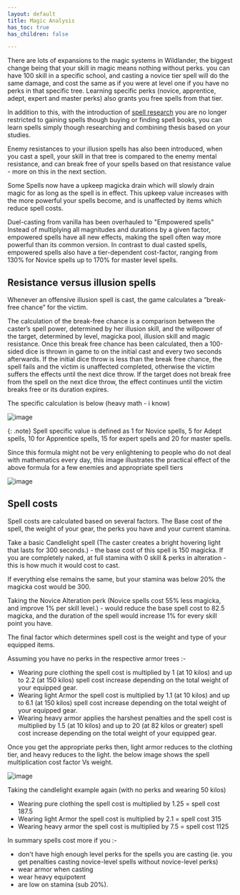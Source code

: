 ```yaml
---
layout: default
title: Magic Analysis
has_toc: true
has_children: false

---
```



There are lots of expansions to the magic systems in Wildlander, the biggest change being that your skill in magic means nothing without perks. you can have 100 skill in a specific school, and casting a novice tier spell will do the same damage, and cost the same as if you were at level one if you have no perks in that specific tree. Learning specific perks (novice, apprentice, adept, expert and master perks)  also grants you free spells from that tier.  

In addition to this, with the introduction of [spell research](/11Deep-Dives/Spell-Research/) you are no longer restricted to gaining spells though buying or finding spell books, you can learn spells simply though researching and combining thesis based on your studies.

Enemy resistances to your illusion spells has also been introduced, when you cast a spell, your skill in that tree is compared to the enemy mental resistance, and can break free of your spells based on that resistance value - more on this in the next section.

Some Spells now have a upkeep magicka drain which will slowly drain magic for as long as the spell is in effect. This upkeep value increases with the more powerful your spells become, and is unaffected by items which reduce spell costs.

Duel-casting from vanilla has been overhauled to "Empowered spells" Instead of multiplying all magnitudes and durations by a given factor, empowered spells have all new effects, making the spell often way more powerful than its common version. In contrast to dual casted spells, empowered spells also have a tier-dependent cost-factor, ranging from 130% for Novice spells up to 170% for master level spells.

## Resistance versus illusion spells

Whenever an offensive illusion spell is cast, the game calculates a ”break-free chance” for the victim. 

The calculation of the break-free chance is a comparison between the caster’s spell power, determined by her illusion skill, and the willpower of the target, determined by level, magicka pool, illusion skill and magic resistance. Once this break free chance has been calculated, then a 100-sided dice is thrown in game to on the initial cast and every two seconds afterwards. If the initial dice throw is less than the break free chance, the spell fails and the victim is unaffected completed, otherwise the victim suffers the effects until the next dice throw.  If the target does not break free from the spell on the next dice throw, the effect continues until the victim breaks free or its duration expires.

The specific calculation is below (heavy math - i know)

![image](https://user-images.githubusercontent.com/26418143/160236172-3d312939-14e8-4de5-b9df-4606ac6dcb3b.png)

{: .note}
Spell specific value is defined as  1 for Novice spells, 5 for Adept spells, 10 for Apprentice spells, 15 for expert spells and 20 for master spells.


Since this formula might not be very enlightening to people who do not deal with mathematics every day, this image illustrates the practical effect of the above formula for a few enemies and appropriate spell tiers

![image](https://user-images.githubusercontent.com/26418143/160236228-5a2ca016-8293-45a4-9f4c-939826855661.png)


## Spell costs

Spell costs are calculated based on several factors. The Base cost of the spell, the weight of your gear, the perks you have and your current stamina.

Take a basic Candlelight spell (The caster creates a bright hovering light that lasts for 300 seconds.) - the base cost of this spell is 150 magicka. If you are completely naked, at full stamina with 0 skill & perks in alteration - this is how much it would cost to cast.

If everything else remains the same, but your stamina was below 20% the magicka cost would be 300.

Taking the Novice Alteration perk (Novice spells cost 55% less magicka, and improve 1% per skill level.) - would reduce the base spell cost to 82.5 magicka, and the duration of the spell would increase 1% for every skill point you have.

The final factor which determines spell cost is the weight and type of your equipped items. 

Assuming you have no perks in the respective armor trees  :- 
* Wearing pure clothing  the spell cost is multiplied by 1 (at 10 kilos) and up to 2.2 (at 150 kilos) spell cost increase depending on the total weight of your equipped gear.
* Wearing light Armor the spell cost is multiplied by 1.1 (at 10 kilos) and up to 6.1 (at 150 kilos) spell cost increase depending on the total weight of your equipped gear.
* Wearing heavy armor applies the harshest penalties and the spell cost is multiplied by 1.5 (at 10 kilos) and up to 20 (at 82 kilos or greater) spell cost increase depending on the total weight of your equipped gear.

Once you get the appropriate perks then, light armor reduces to the clothing tier, and heavy reduces to the light. the below image shows the spell multiplication cost factor Vs weight. 

![image](https://user-images.githubusercontent.com/26418143/160237232-239e2388-b843-492a-b750-62948403c58a.png)

Taking the candlelight example again (with no perks and wearing 50 kilos)
* Wearing pure clothing the spell cost is multiplied by 1.25 = spell cost 187.5
* Wearing light Armor the spell cost is multiplied by 2.1 = spell cost 315
* Wearing heavy armor the spell cost is multiplied by 7.5 = spell cost 1125

In summary spells cost more if you :-
* don't have high enough level perks for the spells you are casting (ie. you get penalties casting novice-level spells without novice-level perks)
* wear armor when casting 
* wear heavy equipotent
* are low on stamina (sub 20%).



